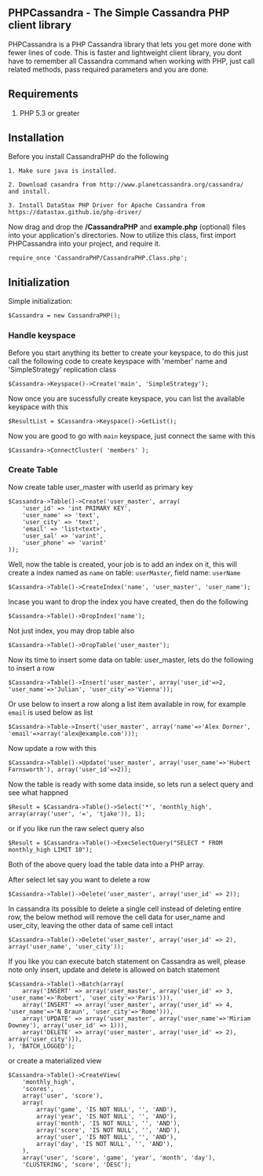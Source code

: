 ## PHPCassandra - The Simple Cassandra PHP client library

PHPCassandra is a PHP Cassandra library that lets you get more done with fewer lines of code. This is faster and lightweight client library, you dont have to remember all Cassandra command when working with PHP, just call related methods, pass required parameters and you are done.

## Requirements

1. PHP 5.3 or greater

## Installation

Before you install CassandraPHP do the following 

    1. Make sure java is installed.

    2. Download casandra from http://www.planetcassandra.org/cassandra/ and install.

    3. Install DataStax PHP Driver for Apache Cassandra from https://datastax.github.io/php-driver/

Now drag and drop the **/CassandraPHP** and **example.php** (optional) files into your application's directories. Now to utilize this class, first import PHPCassandra into your project, and require it.
```
require_once 'CassandraPHP/CassandraPHP.Class.php';
```

## Initialization

Simple initialization:
```
$Cassandra = new CassandraPHP();
```

### Handle keyspace

Before you start anything its better to create your keyspace, to do this just call the following code to create keyspace with 'member' name and 'SimpleStrategy' replication class
```
$Cassandra->Keyspace()->Create('main', 'SimpleStrategy');
```

Now once you are sucessfully create keyspace, you can list the available keyspace with this 
```
$ResultList = $Cassandra->Keyspace()->GetList();
```

Now you are good to go with `main` keyspace, just connect the same with this 
```
$Cassandra->ConnectCluster( 'members' );
```

### Create Table

Now create table user_master with userId as primary key
```
$Cassandra->Table()->Create('user_master', array(
    'user_id' => 'int PRIMARY KEY',
    'user_name' => 'text',
    'user_city' => 'text',
	'email' => 'list<text>',
    'user_sal' => 'varint',
    'user_phone' => 'varint'
));
```

Well, now the table is created, your job is to add an index on it, this will create a index named as `name` on table: `userMaster`, field name: `userName`
```
$Cassandra->Table()->CreateIndex('name', 'user_master', 'user_name');
```

Incase you want to drop the index you have created, then do the following
```
$Cassandra->Table()->DropIndex('name');
```

Not just index, you may drop table also
```
$Cassandra->Table()->DropTable('user_master');
```

Now its time to insert some data on table: user_master, lets do the following to insert a row 
```
$Cassandra->Table()->Insert('user_master', array('user_id'=>2, 'user_name'=>'Julian', 'user_city'=>'Vienna'));
```

Or use below to insert a row along a list item available in row, for example `email` is used below as list
```
$Cassandra->Table->Insert('user_master', array('name'=>'Alex Dorner', 'email'=>array('alex@example.com')));
```

Now update a row with this
```
$Cassandra->Table()->Update('user_master', array('user_name'=>'Hubert Farnsworth'), array('user_id'=>2));
```

Now the table is ready with some data inside, so lets run a select query and see what happned
```
$Result = $Cassandra->Table()->Select('*', 'monthly_high', array(array('user', '=', 'tjake')), 1);
```

or if you like run the raw select query also
```
$Result = $Cassandra->Table()->ExecSelectQuery("SELECT * FROM monthly_high LIMIT 10");
```

Both of the above query load the table data into a PHP array.

After select let say you want to delete a row
```
$Cassandra->Table()->Delete('user_master', array('user_id' => 2));
```

In cassandra its possible to delete a single cell instead of deleting entire row, the below method will remove the cell data for user_name and user_city, leaving the other data of same cell intact
```
$Cassandra->Table()->Delete('user_master', array('user_id' => 2), array('user_name', 'user_city'));
```

If you like you can execute batch statement on Cassandra as well, please note only insert, update and delete is allowed on batch statement
```
$Cassandra->Table()->Batch(array(
    array('INSERT' => array('user_master', array('user_id' => 3, 'user_name'=>'Robert', 'user_city'=>'Paris'))),
    array('INSERT' => array('user_master', array('user_id' => 4, 'user_name'=>'N Braun', 'user_city'=>'Rome'))),
    array('UPDATE' => array('user_master', array('user_name'=>'Miriam Downey'), array('user_id' => 1))),
    array('DELETE' => array('user_master', array('user_id' => 2), array('user_city'))),
), 'BATCH_LOGGED');
```

or create a materialized view

```
$Cassandra->Table()->CreateView(
    'monthly_high', 
    'scores', 
    array('user', 'score'), 
    array(
        array('game', 'IS NOT NULL', '', 'AND'),
        array('year', 'IS NOT NULL', '', 'AND'),
        array('month', 'IS NOT NULL', '', 'AND'),
        array('score', 'IS NOT NULL', '', 'AND'),
        array('user', 'IS NOT NULL', '', 'AND'),
        array('day', 'IS NOT NULL', '', 'AND'),
    ), 
    array('user', 'score', 'game', 'year', 'month', 'day'), 
    'CLUSTERING', 'score', 'DESC');
```


